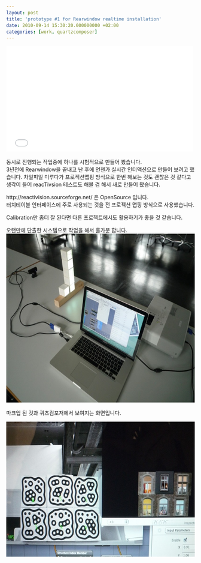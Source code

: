 ```yaml
---
layout: post
title: 'prototype #1 for Rearwindow realtime installation'
date: 2010-09-14 15:30:20.000000000 +02:00
categories: [work, quartzcomposer]
---
```

<iframe src="//player.vimeo.com/video/14958373" width="500" height="281" frameborder="0" webkitallowfullscreen mozallowfullscreen allowfullscreen></iframe>

<p>동시로 진행되는 작업중에 하나를 시험적으로 만들어 봤습니다.<br />
3년전에 Rearwindow을 끝내고 난 후에 언젠가 실시간 인터액션으로 만들어 보려고 했습니다. 차일피일 미루다가 프로젝션맵핑 방식으로 한번 해보는 것도 괜찮은 것 같다고 생각이 들어 reacTivsion 테스트도 해볼 겸 해서 새로 만들어 봤습니다.</p>
<p>http://reactivision.sourceforge.net/ 은 OpenSource 입니다.<br />
터치테이블 인터페이스에 주로 사용되는 것을 전 프로젝션 맵핑 방식으로 사용했습니다.</p>
<p>Calibration만 좀더 잘 된다면 다른 프로젝트에서도 활용하기가 좋을 것 같습니다.</p>
<p>오랜만에 단촐한 시스템으로 작업을 해서 홀가분 합니다.<br />
<img src="/assets/P10607305016c9e46169e-800x600.jpg" alt="P10607305016c9e46169e.jpg" width="600" height="450" class="alignnone size-large wp-image-2892" /></p>
<p>마크업 된 것과 쿼츠컴포저에서 보여지는 화면입니다.</p>
<p><img src="/assets/P10607485016c9e399fa6.jpg" alt="P10607485016c9e399fa6.jpg" width="640" height="360" class="alignnone size-full wp-image-2890" /></p>
